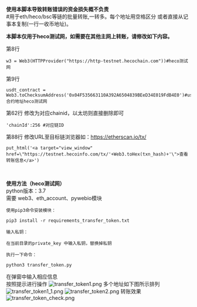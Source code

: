 **使用本脚本导致转账错误的资金损失概不负责**
<br/>
#用于eth/heco/bsc等链的批量转账,一转多。每个地址用空格区分 或者直接从记事本复制(一行一收币地址)。<br/>

**本脚本仅用于heco测试网，如需要在其他主网上转账，请修改如下内容。**

第8行
```
w3 = Web3(HTTPProvider("https://http-testnet.hecochain.com"))#heco测试网
```
第9行
```
usdt_contract = Web3.toChecksumAddress('0x04F535663110A392A6504839BEeD34E019FdB4E0')#usdt合约地址heco测试网
```
第62行 修改为对应chainid，以太坊则直接删除即可
```
'chainId':256 #对应链ID
```
第88行 修改URL至目标链浏览器如：https://etherscan.io/tx/
```
put_html('<a target="view_window" href=\"https://testnet.hecoinfo.com/tx/'+Web3.toHex(txn_hash)+'\">查看转账信息</a>')
```


<br/>

**使用方法（heco测试网）**
<br/>
python版本：3.7<br/>
需要 web3、eth_account、pywebio模块<br/>


```
使用pip3命令安装模块：

pip3 install -r requirements_transfer_token.txt

输入私钥：

在当前目录的private_key 中输入私钥，替换掉私钥

执行一下命令：

python3 transfer_token.py
```

在弹窗中输入相应信息<br/>
按照提示进行操作
![transfer_token1.png](https://s2.loli.net/2022/01/18/EAxN6zCeRowS57p.png)
多个地址如下图所示排列
![transfer_token1_1.png](https://s2.loli.net/2022/01/18/nCv48yFB2gLehzi.png)
![transfer_token2.png](https://s2.loli.net/2022/01/18/DpYSBEV3hFHnIkl.png)
转账效果
![transfer_token_check.png](https://s2.loli.net/2022/01/19/SbXsvHZkG3ny8UR.png)
